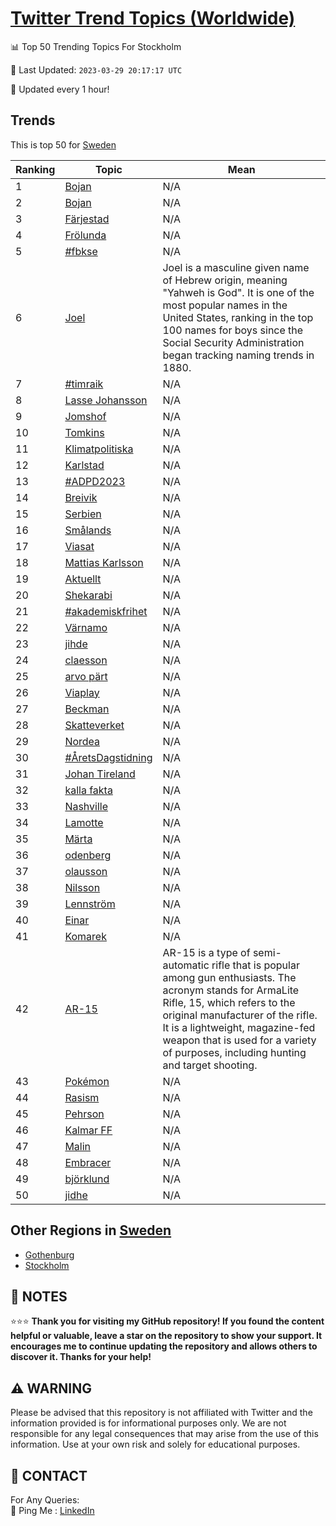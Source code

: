 [Twitter Trend Topics (Worldwide)](https://github.com/ErcinDedeoglu/Twitter-Trend-Topics)
==========


📊 Top 50 Trending Topics For Stockholm

📆 Last Updated: `2023-03-29 20:17:17 UTC`

🔧 Updated every 1 hour!


## Trends

This is top 50 for [Sweden](</Sweden>)

| Ranking | Topic | Mean |
| ------- | ------------ | ------------ |
| 1 | [Bojan](http://twitter.com/search?q=Bojan) | N/A |
| 2 | [Bojan](http://twitter.com/search?q=Bojan) | N/A |
| 3 | [Färjestad](http://twitter.com/search?q=F%c3%a4rjestad) | N/A |
| 4 | [Frölunda](http://twitter.com/search?q=Fr%c3%b6lunda) | N/A |
| 5 | [#fbkse](http://twitter.com/search?q=%23fbkse) | N/A |
| 6 | [Joel](http://twitter.com/search?q=Joel) | Joel is a masculine given name of Hebrew origin, meaning "Yahweh is God". It is one of the most popular names in the United States, ranking in the top 100 names for boys since the Social Security Administration began tracking naming trends in 1880. |
| 7 | [#timraik](http://twitter.com/search?q=%23timraik) | N/A |
| 8 | [Lasse Johansson](http://twitter.com/search?q=Lasse+Johansson) | N/A |
| 9 | [Jomshof](http://twitter.com/search?q=Jomshof) | N/A |
| 10 | [Tomkins](http://twitter.com/search?q=Tomkins) | N/A |
| 11 | [Klimatpolitiska](http://twitter.com/search?q=Klimatpolitiska) | N/A |
| 12 | [Karlstad](http://twitter.com/search?q=Karlstad) | N/A |
| 13 | [#ADPD2023](http://twitter.com/search?q=%23ADPD2023) | N/A |
| 14 | [Breivik](http://twitter.com/search?q=Breivik) | N/A |
| 15 | [Serbien](http://twitter.com/search?q=Serbien) | N/A |
| 16 | [Smålands](http://twitter.com/search?q=Sm%c3%a5lands) | N/A |
| 17 | [Viasat](http://twitter.com/search?q=Viasat) | N/A |
| 18 | [Mattias Karlsson](http://twitter.com/search?q=Mattias+Karlsson) | N/A |
| 19 | [Aktuellt](http://twitter.com/search?q=Aktuellt) | N/A |
| 20 | [Shekarabi](http://twitter.com/search?q=Shekarabi) | N/A |
| 21 | [#akademiskfrihet](http://twitter.com/search?q=%23akademiskfrihet) | N/A |
| 22 | [Värnamo](http://twitter.com/search?q=V%c3%a4rnamo) | N/A |
| 23 | [jihde](http://twitter.com/search?q=jihde) | N/A |
| 24 | [claesson](http://twitter.com/search?q=claesson) | N/A |
| 25 | [arvo pärt](http://twitter.com/search?q=arvo+p%c3%a4rt) | N/A |
| 26 | [Viaplay](http://twitter.com/search?q=Viaplay) | N/A |
| 27 | [Beckman](http://twitter.com/search?q=Beckman) | N/A |
| 28 | [Skatteverket](http://twitter.com/search?q=Skatteverket) | N/A |
| 29 | [Nordea](http://twitter.com/search?q=Nordea) | N/A |
| 30 | [#ÅretsDagstidning](http://twitter.com/search?q=%23%c3%85retsDagstidning) | N/A |
| 31 | [Johan Tireland](http://twitter.com/search?q=Johan+Tireland) | N/A |
| 32 | [kalla fakta](http://twitter.com/search?q=kalla+fakta) | N/A |
| 33 | [Nashville](http://twitter.com/search?q=Nashville) | N/A |
| 34 | [Lamotte](http://twitter.com/search?q=Lamotte) | N/A |
| 35 | [Märta](http://twitter.com/search?q=M%c3%a4rta) | N/A |
| 36 | [odenberg](http://twitter.com/search?q=odenberg) | N/A |
| 37 | [olausson](http://twitter.com/search?q=olausson) | N/A |
| 38 | [Nilsson](http://twitter.com/search?q=Nilsson) | N/A |
| 39 | [Lennström](http://twitter.com/search?q=Lennstr%c3%b6m) | N/A |
| 40 | [Einar](http://twitter.com/search?q=Einar) | N/A |
| 41 | [Komarek](http://twitter.com/search?q=Komarek) | N/A |
| 42 | [AR-15](http://twitter.com/search?q=AR-15) | AR-15 is a type of semi-automatic rifle that is popular among gun enthusiasts. The acronym stands for ArmaLite Rifle, 15, which refers to the original manufacturer of the rifle. It is a lightweight, magazine-fed weapon that is used for a variety of purposes, including hunting and target shooting. |
| 43 | [Pokémon](http://twitter.com/search?q=Pok%c3%a9mon) | N/A |
| 44 | [Rasism](http://twitter.com/search?q=Rasism) | N/A |
| 45 | [Pehrson](http://twitter.com/search?q=Pehrson) | N/A |
| 46 | [Kalmar FF](http://twitter.com/search?q=Kalmar+FF) | N/A |
| 47 | [Malin](http://twitter.com/search?q=Malin) | N/A |
| 48 | [Embracer](http://twitter.com/search?q=Embracer) | N/A |
| 49 | [björklund](http://twitter.com/search?q=bj%c3%b6rklund) | N/A |
| 50 | [jidhe](http://twitter.com/search?q=jidhe) | N/A |



## Other Regions in [Sweden](</Sweden>)

* [Gothenburg](</Sweden/Gothenburg.md>)
* [Stockholm](</Sweden/Stockholm.md>)



## 📝 NOTES

⭐⭐⭐ **Thank you for visiting my GitHub repository! If you found the content helpful or valuable, leave a star on the repository to show your support. It encourages me to continue updating the repository and allows others to discover it. Thanks for your help!**


## ⚠️ WARNING

Please be advised that this repository is not affiliated with Twitter and the information provided is for informational purposes only. We are not responsible for any legal consequences that may arise from the use of this information. Use at your own risk and solely for educational purposes.


## 📨 CONTACT

 For Any Queries:  
            🏓 Ping Me : [LinkedIn](https://www.linkedin.com/in/ercindedeoglu/)
